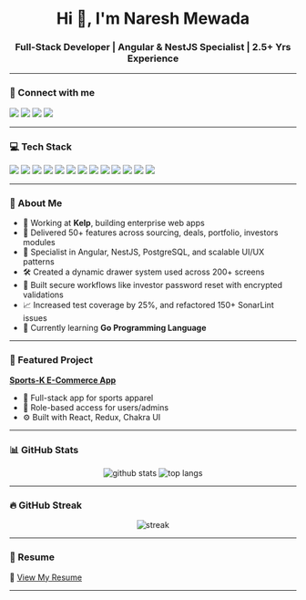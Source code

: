 <h1 align="center">Hi 👋, I'm Naresh Mewada</h1>
<h3 align="center">Full-Stack Developer | Angular & NestJS Specialist | 2.5+ Yrs Experience</h3>

---

### 🔗 Connect with me

<p align="left">
  <a href="mailto:nareshmewada014@gmail.com"><img src="https://img.shields.io/badge/Gmail-D14836?style=for-the-badge&logo=gmail&logoColor=white"/></a>
  <a href="https://www.linkedin.com/in/naresh-mewada"><img src="https://img.shields.io/badge/LinkedIn-%230077B5.svg?style=for-the-badge&logo=linkedin&logoColor=white"/></a>
  <a href="https://github.com/nmewada01"><img src="https://img.shields.io/badge/GitHub-100000?style=for-the-badge&logo=github&logoColor=white"/></a>
  <a href="https://nmewada01.github.io/portfolio"><img src="https://img.shields.io/badge/Portfolio-%230077B5.svg?style=for-the-badge&logo=portfolio&logoColor=white"/></a>
</p>

---

### 💻 Tech Stack

<p align="left">
  <img src="https://img.shields.io/badge/Angular-DD0031?style=for-the-badge&logo=angular&logoColor=white" />
  <img src="https://img.shields.io/badge/NestJS-E0234E?style=for-the-badge&logo=nestjs&logoColor=white" />
  <img src="https://img.shields.io/badge/Node.js-339933?style=for-the-badge&logo=nodedotjs&logoColor=white" />
  <img src="https://img.shields.io/badge/Express.js-000000?style=for-the-badge&logo=express&logoColor=white" />
  <img src="https://img.shields.io/badge/PostgreSQL-4169E1?style=for-the-badge&logo=postgresql&logoColor=white" />
  <img src="https://img.shields.io/badge/MongoDB-4EA94B?style=for-the-badge&logo=mongodb&logoColor=white" />
  <img src="https://img.shields.io/badge/TypeScript-007ACC?style=for-the-badge&logo=typescript&logoColor=white" />
  <img src="https://img.shields.io/badge/Javascript-F7DF1E?style=for-the-badge&logo=javascript&logoColor=black" />
  <img src="https://img.shields.io/badge/HTML5-E34F26?style=for-the-badge&logo=html5&logoColor=white" />
  <img src="https://img.shields.io/badge/CSS3-1572B6?style=for-the-badge&logo=css3&logoColor=white" />
  <img src="https://img.shields.io/badge/Jest-C21325?style=for-the-badge&logo=jest&logoColor=white" />
  <img src="https://img.shields.io/badge/Figma-F24E1E?style=for-the-badge&logo=figma&logoColor=white" />
  <img src="https://img.shields.io/badge/Postman-FF6C37?style=for-the-badge&logo=postman&logoColor=white" />
</p>

---

### 🧠 About Me

- 🔭 Working at **Kelp**, building enterprise web apps  
- 💼 Delivered 50+ features across sourcing, deals, portfolio, investors modules  
- 🧰 Specialist in Angular, NestJS, PostgreSQL, and scalable UI/UX patterns  
- 🛠 Created a dynamic drawer system used across 200+ screens  
- 🔐 Built secure workflows like investor password reset with encrypted validations  
- 📈 Increased test coverage by 25%, and refactored 150+ SonarLint issues  
- 🌱 Currently learning **Go Programming Language**  

---

### 📌 Featured Project

**[Sports-K E-Commerce App](https://github.com/nmewada01/e-commerce)**  
- 👕 Full-stack app for sports apparel  
- 🔐 Role-based access for users/admins  
- ⚙️ Built with React, Redux, Chakra UI  

---

### 📊 GitHub Stats

<p align="center">
  <img src="https://github-readme-stats.vercel.app/api?username=nmewada01&show_icons=true&theme=dark" alt="github stats"/>
  <img src="https://github-readme-stats.vercel.app/api/top-langs/?username=nmewada01&layout=compact&theme=dark" alt="top langs"/>
</p>

---

### 🔥 GitHub Streak

<p align="center">
  <img src="https://github-readme-streak-stats.herokuapp.com?user=nmewada01&theme=dark&hide_border=true" alt="streak"/>
</p>

---

### 📍 Resume

📄 [View My Resume](https://drive.google.com/file/d/1z0ZuefmwlqaiFjXwjTurlqQHiLWgkLTA/view?usp=sharing)

---
